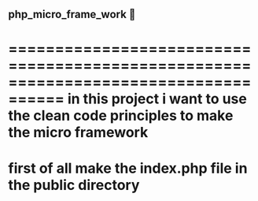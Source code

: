 ## php_micro_frame_work 🐘
====================================================================================
in this project i want to use the clean code principles to make the micro framework
====================================================================================
# first of all make the index.php file in the public directory


